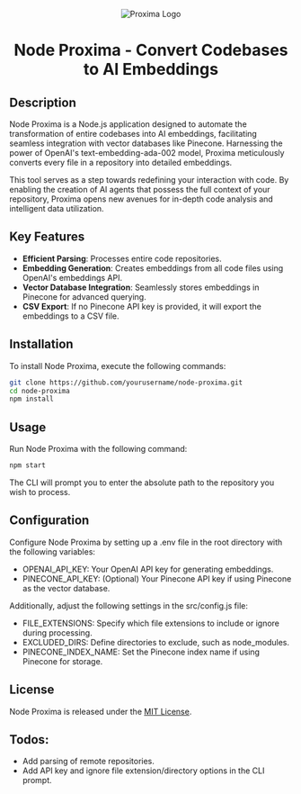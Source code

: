 <div align="center">

![Proxima Logo](https://i.imgur.com/dHVNujZ.png)

# Node Proxima - Convert Codebases to AI Embeddings
  
</div>

## Description

Node Proxima is a Node.js application designed to automate the transformation of entire codebases into AI embeddings, facilitating seamless integration with vector databases like Pinecone. Harnessing the power of OpenAI's text-embedding-ada-002 model, Proxima meticulously converts every file in a repository into detailed embeddings.

This tool serves as a step towards redefining your interaction with code. By enabling the creation of AI agents that possess the full context of your repository, Proxima opens new avenues for in-depth code analysis and intelligent data utilization.

## Key Features

- **Efficient Parsing**: Processes entire code repositories.
- **Embedding Generation**: Creates embeddings from all code files using OpenAI's embeddings API.
- **Vector Database Integration**: Seamlessly stores embeddings in Pinecone for advanced querying.
- **CSV Export**: If no Pinecone API key is provided, it will export the embeddings to a CSV file.

## Installation

To install Node Proxima, execute the following commands:

```bash
git clone https://github.com/yourusername/node-proxima.git
cd node-proxima
npm install
```

## Usage

Run Node Proxima with the following command:

```bash
npm start
```

The CLI will prompt you to enter the absolute path to the repository you wish to process.

## Configuration

Configure Node Proxima by setting up a .env file in the root directory with the following variables:

- OPENAI_API_KEY: Your OpenAI API key for generating embeddings.
- PINECONE_API_KEY: (Optional) Your Pinecone API key if using Pinecone as the vector database.

Additionally, adjust the following settings in the src/config.js file:

- FILE_EXTENSIONS: Specify which file extensions to include or ignore during processing.
- EXCLUDED_DIRS: Define directories to exclude, such as node_modules.
- PINECONE_INDEX_NAME: Set the Pinecone index name if using Pinecone for storage.

## License

Node Proxima is released under the [MIT License](https://opensource.org/license/mit/).

## Todos:

- Add parsing of remote repositories.
- Add API key and ignore file extension/directory options in the CLI prompt.
